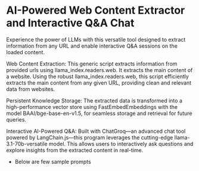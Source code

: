 # AI-Powered Web Content Extractor and Interactive Q&A Chat
Experience the power of LLMs with this versatile tool designed to extract information from any URL and enable interactive Q&A sessions on the loaded content.

Web Content Extraction:
This generic script extracts information from provided urls using llama_index.readers.web. It extracts the main content of a website. Using the robust llama_index.readers.web, this script efficiently extracts the main content from any given URL, providing clean and relevant data from websites.

Persistent Knowledge Storage:
The extracted data is transformed into a high-performance vector store using FastEmbedEmbeddings with the model BAAI/bge-base-en-v1.5, for seamless storage and retrieval for future queries.

Interactive AI-Powered Q&A:
Built with ChatGroq—an advanced chat tool powered by LangChain.js—this program leverages the cutting-edge llama-3.1-70b-versatile model. This allows users to interactively ask questions and explore insights from the extracted content in real-time.


- Below are few sample prompts 

